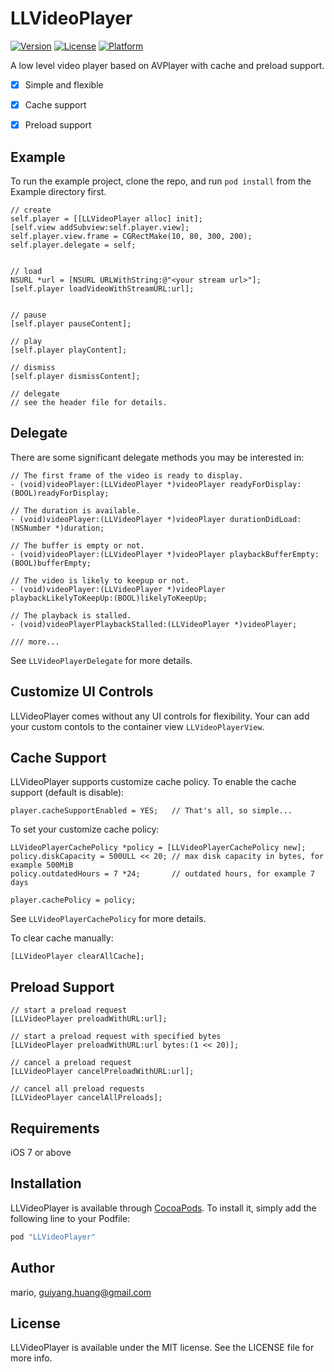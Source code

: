 # LLVideoPlayer

[![Version](https://img.shields.io/cocoapods/v/LLVideoPlayer.svg?style=flat)](http://cocoapods.org/pods/LLVideoPlayer)
[![License](https://img.shields.io/cocoapods/l/LLVideoPlayer.svg?style=flat)](http://cocoapods.org/pods/LLVideoPlayer)
[![Platform](https://img.shields.io/cocoapods/p/LLVideoPlayer.svg?style=flat)](http://cocoapods.org/pods/LLVideoPlayer)

A low level video player based on AVPlayer with cache and preload support.



- [x] Simple and flexible
- [x] Cache support
- [x] Preload support


## Example

To run the example project, clone the repo, and run `pod install` from the Example directory first.

```
// create
self.player = [[LLVideoPlayer alloc] init];
[self.view addSubview:self.player.view];
self.player.view.frame = CGRectMake(10, 80, 300, 200);
self.player.delegate = self;


// load
NSURL *url = [NSURL URLWithString:@"<your stream url>"];  
[self.player loadVideoWithStreamURL:url];


// pause
[self.player pauseContent];

// play
[self.player playContent];

// dismiss
[self.player dismissContent];

// delegate
// see the header file for details.
```

## Delegate

There are some significant delegate methods you may be interested in:

```
// The first frame of the video is ready to display.
- (void)videoPlayer:(LLVideoPlayer *)videoPlayer readyForDisplay:(BOOL)readyForDisplay;

// The duration is available.
- (void)videoPlayer:(LLVideoPlayer *)videoPlayer durationDidLoad:(NSNumber *)duration;

// The buffer is empty or not.
- (void)videoPlayer:(LLVideoPlayer *)videoPlayer playbackBufferEmpty:(BOOL)bufferEmpty;

// The video is likely to keepup or not.
- (void)videoPlayer:(LLVideoPlayer *)videoPlayer playbackLikelyToKeepUp:(BOOL)likelyToKeepUp;

// The playback is stalled.
- (void)videoPlayerPlaybackStalled:(LLVideoPlayer *)videoPlayer;

/// more...
```

See `LLVideoPlayerDelegate` for more details.

## Customize UI Controls

LLVideoPlayer comes without any UI controls for flexibility. Your can add your custom contols to the container view `LLVideoPlayerView`.

## Cache Support

LLVideoPlayer supports customize cache policy. To enable the cache support (default is disable):

```
player.cacheSupportEnabled = YES;	// That's all, so simple...
```

To set your customize cache policy:

```
LLVideoPlayerCachePolicy *policy = [LLVideoPlayerCachePolicy new];
policy.diskCapacity = 500ULL << 20;	// max disk capacity in bytes, for example 500MiB
policy.outdatedHours = 7 *24;		// outdated hours, for example 7 days

player.cachePolicy = policy;
```

See `LLVideoPlayerCachePolicy` for more details.

To clear cache manually:

```
[LLVideoPlayer clearAllCache];
```

## Preload Support

```
// start a preload request
[LLVideoPlayer preloadWithURL:url];

// start a preload request with specified bytes
[LLVideoPlayer preloadWithURL:url bytes:(1 << 20)];

// cancel a preload request
[LLVideoPlayer cancelPreloadWithURL:url];

// cancel all preload requests
[LLVideoPlayer cancelAllPreloads];
```

## Requirements

iOS 7 or above

## Installation

LLVideoPlayer is available through [CocoaPods](http://cocoapods.org). To install
it, simply add the following line to your Podfile:

```ruby
pod "LLVideoPlayer"
```

## Author

mario, guiyang.huang@gmail.com

## License

LLVideoPlayer is available under the MIT license. See the LICENSE file for more info.
